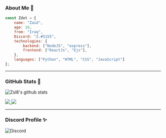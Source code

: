 ### About Me 👤

```js
const Zdot = {
    name: "Zaid",
    age: 16,
    from: "Iraq",
    Discord: "Z.#5155",
    technologies: {
        backend: ["NodeJS", "express"],
        frontend: ["ReactJs", "Ejs"],
    },
    languages: ["Python", "HTML", "CSS", "JavaScript"]
};
```
---

### GitHub Stats 🌟
![Zsl8's github stats](https://github-readme-stats.vercel.app/api?username=Zsl8&count_private=true&show_icons=true&theme=radical)

<a href="https://github.com/Zsl8?tab=followers">
  <img src="https://img.shields.io/github/followers/Zsl8">
</a>
<a href="https://github.com/Zsl8">
   <img src="https://komarev.com/ghpvc/?username=Zsl8">
</a>

---

### Discord Profile ✨
![Discord](https://discord.c99.nl/widget/theme-1/306656522438443009.png)
